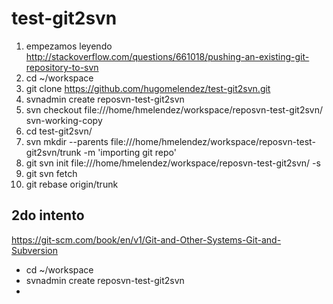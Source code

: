 # test-git2svn
1. empezamos leyendo http://stackoverflow.com/questions/661018/pushing-an-existing-git-repository-to-svn
2. cd ~/workspace
3. git clone https://github.com/hugomelendez/test-git2svn.git
4. svnadmin create reposvn-test-git2svn
5. svn checkout file:///home/hmelendez/workspace/reposvn-test-git2svn/ svn-working-copy
6. cd test-git2svn/
7. svn mkdir --parents file:///home/hmelendez/workspace/reposvn-test-git2svn/trunk -m 'importing git repo'
8. git svn init file:///home/hmelendez/workspace/reposvn-test-git2svn/ -s
9. git svn fetch
10. git rebase origin/trunk


## 2do intento
https://git-scm.com/book/en/v1/Git-and-Other-Systems-Git-and-Subversion
- cd ~/workspace
- svnadmin create reposvn-test-git2svn
- 
